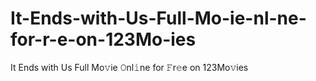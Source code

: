 # It-Ends-with-Us-Full-Mo-ie-nl-ne-for-r-e-on-123Mo-ies
It Ends with Us Full Mo𝚟ie 𝙾nl𝚒ne for 𝙵r𝚎e on 123Mo𝚟ies
